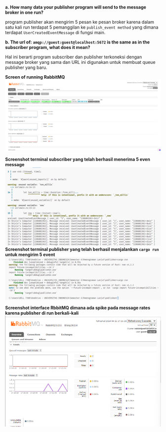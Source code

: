 **a. How many data your publisher program will send to the message broker in one run?**

program publisher akan mengirim 5 pesan ke pesan broker karena dalam satu kali run terdapat 5 pemanggilan ke `publish_event method` yang dimana terdapat `UserCreatedEventMessage` di fungsi main.

**b. The url of: `amqp://guest:guest@localhost:5672` is the same as in the subscriber program, what does it mean?**

Hal ini berarti program subscriber dan publisher terkoneksi dengan message broker yang sama dan URL ini digunakan untuk membuat queue publisher yang baru.

**Screen of running RabbitMQ**
![RabbitMQ](image.png)

**Screenshot terminal subscriber yang telah berhasil menerima 5 even message**
![alt text](image-2.png)
**Screenshot terminal publisher yang telah berhasil menjalankan `cargo run` untuk mengirim 5 event**
![alt text](image-1.png)

**Screenshot interface RbbitMQ dimana ada spike pada message rates karena publisher di run berkali-kali**
![alt text](image-3.png)
